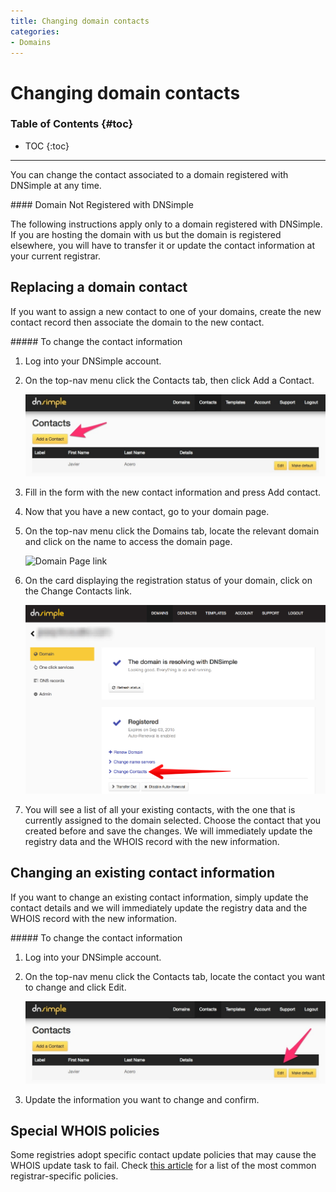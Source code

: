 ```yaml
---
title: Changing domain contacts
categories:
- Domains
---
```


# Changing domain contacts

### Table of Contents {#toc}

* TOC
{:toc}

---

You can change the contact associated to a domain registered with DNSimple at any time.

<note>
#### Domain Not Registered with DNSimple

The following instructions apply only to a domain registered with DNSimple. If you are hosting the domain with us but the domain is registered elsewhere, you will have to transfer it or update the contact information at your current registrar.
</note>

## Replacing a domain contact

If you want to assign a new contact to one of your domains, create the new contact record then associate the domain to the new contact.

<div class="section-steps" markdown="1">
##### To change the contact information

1.  Log into your DNSimple account.
1.  On the top-nav menu click the <label>Contacts</label> tab, then click <label>Add a Contact</label>.

    ![Add contact](/files/change-contact-1.jpg)

1.  Fill in the form with the new contact information and press <label>Add contact</label>.
1.  Now that you have a new contact, go to your domain page.
1.  On the top-nav menu click the <label>Domains</label> tab, locate the relevant domain and click on the name to access the domain page.

    ![Domain Page link](/files/domains-domain-link.png)

1.  On the card displaying the registration status of your domain, click on the <label>Change Contacts</label> link.

    ![Change domain contact](/files/change-contacts.jpg)

1.  You will see a list of all your existing contacts, with the one that is currently assigned to the domain selected. Choose the contact that you created before and save the changes. We will immediately update the registry data and the WHOIS record with the new information.
</div>



## Changing an existing contact information

If you want to change an existing contact information, simply update the contact details and we will immediately update the registry data and the WHOIS record with the new information.

<div class="section-steps" markdown="1">
##### To change the contact information

1.  Log into your DNSimple account.
1.  On the top-nav menu click the <label>Contacts</label> tab, locate the contact you want to change and click <label>Edit</label>.

    ![Edit contact data](/files/edit-existing-contact-1.jpg)

1.  Update the information you want to change and confirm.

</div>


## Special WHOIS policies

Some registries adopt specific contact update policies that may cause the WHOIS update task to fail. Check [this article](/articles/changing-whois-contact) for a list of the most common registrar-specific policies.

